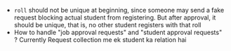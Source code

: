 * `roll` should not be unique at beginning, since someone may send a fake request blocking actual student from registering. But after approval, it should be unique, that is, no other student registers with that roll
* How to handle "job approval requests" and "student approval requests" ? Currently Request collection me ek student ka relation hai
